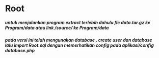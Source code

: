 # Root
 
##### untuk menjalankan program extract terlebih dahulu fle data.tar.gz ke Program/data atau link /*source*/ ke Program/data
##### pada versi ini telah mengunakan database , create user dan database lalu import Root.sql dengan memerhatikan config pada aplikasi/config database.php  
